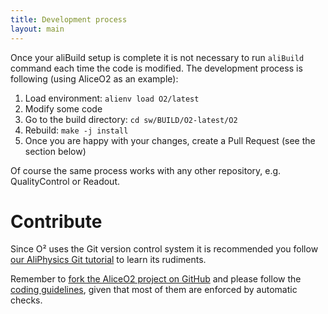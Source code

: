 ```yaml
---
title: Development process
layout: main
---
```


Once your aliBuild setup is complete it is not necessary to run `aliBuild` command each time the code is modified. The development process is following (using AliceO2 as an example):
1. Load environment: `alienv load O2/latest`
2. Modify some code
3. Go to the build directory: `cd sw/BUILD/O2-latest/O2`
4. Rebuild: `make -j install`
5. Once you are happy with your changes, create a Pull Request (see the section below)

Of course the same process works with any other repository, e.g. QualityControl or Readout.

Contribute
==========

Since O² uses the Git version control system it is recommended you follow [our AliPhysics Git
tutorial](http://alisw.github.io/git-tutorial/) to learn its rudiments.

Remember to [fork the AliceO2 project on GitHub](https://github.com/AliceO2Group/AliceO2/fork) and
please follow the [coding guidelines](https://github.com/AliceO2Group/CodingGuidelines/), given that
most of them are enforced by automatic checks.
